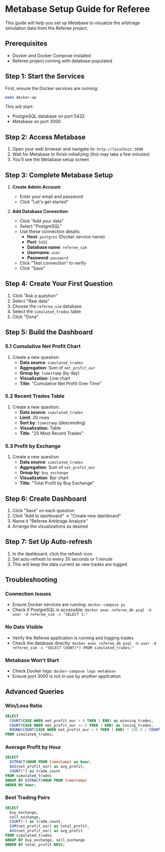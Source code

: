 # Metabase Setup Guide for Referee

This guide will help you set up Metabase to visualize the arbitrage simulation data from the Referee project.

## Prerequisites

- Docker and Docker Compose installed
- Referee project running with database populated

## Step 1: Start the Services

First, ensure the Docker services are running:

```bash
make docker-up
```

This will start:
- PostgreSQL database on port 5432
- Metabase on port 3000

## Step 2: Access Metabase

1. Open your web browser and navigate to: `http://localhost:3000`
2. Wait for Metabase to finish initializing (this may take a few minutes)
3. You'll see the Metabase setup screen

## Step 3: Complete Metabase Setup

1. **Create Admin Account**:
   - Enter your email and password
   - Click "Let's get started"

2. **Add Database Connection**:
   - Click "Add your data"
   - Select "PostgreSQL"
   - Use these connection details:
     - **Host**: `postgres` (Docker service name)
     - **Port**: `5432`
     - **Database name**: `referee_sim`
     - **Username**: `user`
     - **Password**: `password`
   - Click "Test connection" to verify
   - Click "Save"

## Step 4: Create Your First Question

1. Click "Ask a question"
2. Select "Raw data"
3. Choose the `referee_sim` database
4. Select the `simulated_trades` table
5. Click "Done"

## Step 5: Build the Dashboard

### 5.1 Cumulative Net Profit Chart

1. Create a new question:
   - **Data source**: `simulated_trades`
   - **Aggregation**: Sum of `net_profit_eur`
   - **Group by**: `timestamp` (by day)
   - **Visualization**: Line chart
   - **Title**: "Cumulative Net Profit Over Time"

### 5.2 Recent Trades Table

1. Create a new question:
   - **Data source**: `simulated_trades`
   - **Limit**: 20 rows
   - **Sort by**: `timestamp` (descending)
   - **Visualization**: Table
   - **Title**: "20 Most Recent Trades"

### 5.3 Profit by Exchange

1. Create a new question:
   - **Data source**: `simulated_trades`
   - **Aggregation**: Sum of `net_profit_eur`
   - **Group by**: `buy_exchange`
   - **Visualization**: Bar chart
   - **Title**: "Total Profit by Buy Exchange"

## Step 6: Create Dashboard

1. Click "Save" on each question
2. Click "Add to dashboard" → "Create new dashboard"
3. Name it "Referee Arbitrage Analysis"
4. Arrange the visualizations as desired

## Step 7: Set Up Auto-refresh

1. In the dashboard, click the refresh icon
2. Set auto-refresh to every 30 seconds or 1 minute
3. This will keep the data current as new trades are logged

## Troubleshooting

### Connection Issues
- Ensure Docker services are running: `docker-compose ps`
- Check if PostgreSQL is accessible: `docker exec referee_db psql -U user -d referee_sim -c "SELECT 1;"`

### No Data Visible
- Verify the Referee application is running and logging trades
- Check the database directly: `docker exec referee_db psql -U user -d referee_sim -c "SELECT COUNT(*) FROM simulated_trades;"`

### Metabase Won't Start
- Check Docker logs: `docker-compose logs metabase`
- Ensure port 3000 is not in use by another application

## Advanced Queries

### Win/Loss Ratio
```sql
SELECT 
  COUNT(CASE WHEN net_profit_eur > 0 THEN 1 END) as winning_trades,
  COUNT(CASE WHEN net_profit_eur <= 0 THEN 1 END) as losing_trades,
  ROUND(COUNT(CASE WHEN net_profit_eur > 0 THEN 1 END) * 100.0 / COUNT(*), 2) as win_percentage
FROM simulated_trades;
```

### Average Profit by Hour
```sql
SELECT 
  EXTRACT(HOUR FROM timestamp) as hour,
  AVG(net_profit_eur) as avg_profit,
  COUNT(*) as trade_count
FROM simulated_trades 
GROUP BY EXTRACT(HOUR FROM timestamp)
ORDER BY hour;
```

### Best Trading Pairs
```sql
SELECT 
  buy_exchange,
  sell_exchange,
  COUNT(*) as trade_count,
  SUM(net_profit_eur) as total_profit,
  AVG(net_profit_eur) as avg_profit
FROM simulated_trades 
GROUP BY buy_exchange, sell_exchange
ORDER BY total_profit DESC;
``` 